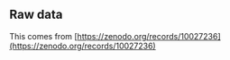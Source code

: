 ## Raw data

This comes from [https://zenodo.org/records/10027236](https://zenodo.org/records/10027236)
